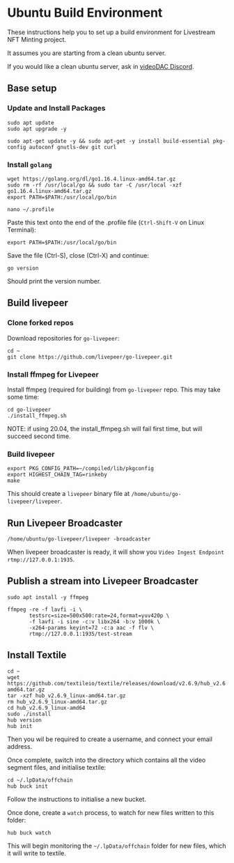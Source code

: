 # Ubuntu Build Environment

These instructions help you to set up a build environment for Livestream NFT Minting project.

It assumes you are starting from a clean ubuntu server.

If you would like a clean ubuntu server, ask in [videoDAC Discord](https://discord.gg/6GQt6b7MTV).

## Base setup

### Update and Install Packages
```
sudo apt update
sudo apt upgrade -y

sudo apt-get update -y && sudo apt-get -y install build-essential pkg-config autoconf gnutls-dev git curl
```
### Install `golang`
```
wget https://golang.org/dl/go1.16.4.linux-amd64.tar.gz
sudo rm -rf /usr/local/go && sudo tar -C /usr/local -xzf go1.16.4.linux-amd64.tar.gz
export PATH=$PATH:/usr/local/go/bin

nano ~/.profile
```
Paste this text onto the end of the .profile file (`Ctrl-Shift-V` on Linux Terminal):
```
export PATH=$PATH:/usr/local/go/bin
```
Save the file (Ctrl-S), close (Ctrl-X) and continue:
```
go version
```
Should print the version number.

## Build livepeer

### Clone forked repos

Download repositories for `go-livepeer`:
```
cd ~
git clone https://github.com/livepeer/go-livepeer.git
```

### Install ffmpeg for Livepeer

Install ffmpeg (required for building) from `go-livepeer` repo. This may take some time:
```
cd go-livepeer
./install_ffmpeg.sh
```
NOTE: if using 20.04, the install_ffmpeg.sh will fail first time, but will succeed second time.

### Build livepeer
```
export PKG_CONFIG_PATH=~/compiled/lib/pkgconfig
export HIGHEST_CHAIN_TAG=rinkeby
make
```
This should create a `livepeer` binary file at `/home/ubuntu/go-livepeer/livepeer`.

## Run Livepeer Broadcaster

```
/home/ubuntu/go-livepeer/livepeer -broadcaster
```

When livepeer broadcaster is ready, it will show you `Video Ingest Endpoint rtmp://127.0.0.1:1935`.

## Publish a stream into Livepeer Broadcaster

```
sudo apt install -y ffmpeg

ffmpeg -re -f lavfi -i \
       testsrc=size=500x500:rate=24,format=yuv420p \
       -f lavfi -i sine -c:v libx264 -b:v 1000k \
       -x264-params keyint=72 -c:a aac -f flv \
       rtmp://127.0.0.1:1935/test-stream
```

## Install Textile

```
cd ~
wget https://github.com/textileio/textile/releases/download/v2.6.9/hub_v2.6.9_linux-amd64.tar.gz
tar -xzf hub_v2.6.9_linux-amd64.tar.gz
rm hub_v2.6.9_linux-amd64.tar.gz
cd hub_v2.6.9_linux-amd64
sudo ./install
hub version
hub init
```
Then you wil be required to create a username, and connect your email address.

Once complete, switch into the directory which contains all the video segment files, and initialise textile:
```
cd ~/.lpData/offchain
hub buck init
```
Follow the instructions to initialise a new bucket.

Once done, create a `watch` process, to watch for new files written to this folder:
```
hub buck watch
```
This will begin monitoring the `~/.lpData/offchain` folder for new files, which it will write to textile.

